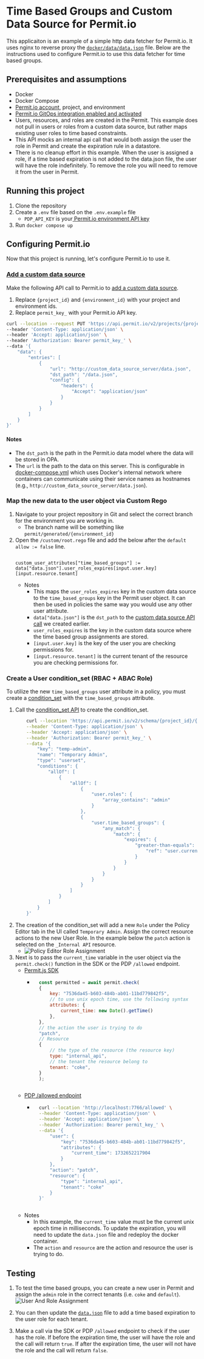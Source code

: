 # Time Based Groups and Custom Data Source for Permit.io

This applicaiton is an example of a simple http data fetcher for Permit.io. It uses nginx to reverse proxy the [`docker/data/data.json`](./docker/data/data.json) file. Below are the instructions used to configure Permit.io to use this data fetcher for time based groups.

## Prerequisites and assumptions

- Docker
- Docker Compose
- [Permit.io account](https://permit.io/), project, and environment
- [Permit.io GitOps integration enabled and activated](https://docs.permit.io/integrations/gitops/github)
- Users, resources, and roles are created in the Permit. This example does not pull in users or roles from a custom data source, but rather maps existing user roles to time based constraints. 
- This API mocks an internal api call that would both assign the user the role in Permit and create the expiration rule in a datastore. 
- There is no cleanup effort in this example. When the user is assigned a role, if a time based expiration is not added to the data.json file, the user will have the role indefinitely. To remove the role you will need to remove it from the user in Permit.


## Running this project

1. Clone the repository
1. Create a `.env` file based on the `.env.example` file
    - `PDP_API_KEY` is your[ Permit.io environment API key ](https://docs.permit.io/manage-your-account/projects-and-env#fetching-and-rotating-the-api-key)
1. Run `docker compose up`

## Configuring Permit.io
Now that this project is running, let's configure Permit.io to use it.

### [Add a custom data source](add-a-custom-data-source)
Make the following API call to Permit.io to [add a custom data source](https://docs.permit.io/how-to/manage-data/use-external-data-source).
1. Replace `{project_id}` and `{environment_id}` with your project and environment ids.
1. Replace `permit_key_` with your Permit.io API key.


```bash
curl --location --request PUT 'https://api.permit.io/v2/projects/{project_id}/{environment_id}/opal_scope' \
--header 'Content-Type: application/json' \
--header 'Accept: application/json' \
--header 'Authorization: Bearer permit_key_' \
--data '{
    "data": {
        "entries": [
            {
                "url": "http://custom_data_source_server/data.json",
                "dst_path": "/data.json",
                "config": {
                    "headers": {
                        "Accept": "application/json"
                    }
                }
            }
        ]
    }
}' 
```
#### Notes
- The `dst_path` is the path in the Permit.io data model where the data will be stored in OPA.
- The `url` is the path to the data on this server. This is configurable in [docker-compose.yml](./docker-compose.yml) which uses Docker's internal network where containers can communicate using their service names as hostnames (e.g., `http://custom_data_source_server/data.json`).

### Map the new data to the user object via Custom Rego
1. Navigate to your project repository in Git and select the correct branch for the environment you are working in.
    - The branch name will be something like `permit/generated/{environment_id}`
1. Open the `/custom/root.rego` file and add the below after the `default allow := false` line.
    ```

    custom_user_attributes["time_based_groups"] := data["data.json"].user_roles_expires[input.user.key][input.resource.tenant] 
    ```
    - Notes
        - This maps the `user_roles_expires` key in the custom data source to the `time_based_groups` key in the Permit user object. It can then be used in policies the same way you would use any other user attribute.
        - `data["data.json"]` is the `dst_path` to the [custom data source API call](#add-a-custom-data-source) we created earlier.
        - `user_roles_expires` is the key in the custom data source where the time based group assignments are stored.
        - `[input.user.key]` is the key of the user you are checking permissions for.
        - `[input.resource.tenant]` is the current tenant of the resource you are checking permissions for.

### Create a User condition_set (RBAC + ABAC Role)
To utilize the new `time_based_groups` user attribute in a policy, you must create a [condition_set](https://docs.permit.io/api/working-with-abac/condition-sets) with the `time_based_groups` attribute.

1. Call the [condition_set API](https://docs.permit.io/reference/condition-sets#create-a-condition-set) to create the condition_set.
    ```bash
        curl --location 'https://api.permit.io/v2/schema/{project_id}/{environment_id}/condition_sets' \
        --header 'Content-Type: application/json' \
        --header 'Accept: application/json' \
        --header 'Authorization: Bearer permit_key_' \
        --data '{
            "key": "temp-admin",
            "name": "Temporary Admin",
            "type": "userset",
            "conditions": {
                "allOf": [
                    {
                        "allOf": [
                            {
                                "user.roles": {
                                    "array_contains": "admin"
                                }
                            },
                            {
                                "user.time_based_groups": {
                                    "any_match": {
                                        "match": {
                                            "expires": {
                                                "greater-than-equals": {
                                                    "ref": "user.current_time"
                                                }
                                            }
                                        }
                                    }
                                }
                            }
                        ]
                    }
                ]
            }
        }'
    ```
1. The creation of the condition_set will add a new `Role` under the Policy Editor tab in the UI called `Temporary Admin`. Assign the correct resource actions to the new User Role. In the example below the `patch` action is selected on the `_Internal API` resource.
    - ![Policy Editor Role Assignment](./Permit_UI_Temp_Admin.png)
1. Next is to pass the `current_time` variable in the user object via the `permit.check()` function in the SDK or the PDP `/allowed` endpoint.
    - [Permit.js SDK](https://docs.permit.io/how-to/enforce-permissions/check/)
        - ```javascript
            const permitted = await permit.check(
            {
                key: "7536da45-b603-484b-ab01-11bd779842f5",
                // to use unix epoch time, use the following syntax
                attributes: {
                    current_time: new Date().getTime()
                },
            },
            // the action the user is trying to do
            "patch",
            // Resource
            {
                // the type of the resource (the resource key)
                type: "internal_api",
                // the tenant the resource belong to
                tenant: "coke",
            }
            );
        ```
    - [PDP /allowed endpoint](https://pdp-api.permit.io/redoc#tag/Authorization-API/operation/is_allowed_allowed_post)
        - ```bash
            curl --location 'http://localhost:7766/allowed' \
            --header 'Content-Type: application/json' \
            --header 'Accept: application/json' \
            --header 'Authorization: Bearer permit_key_' \
            --data '{
                "user": {
                    "key": "7536da45-b603-484b-ab01-11bd779842f5",
                    "attributes": {
                        "current_time": 1732652217904
                    }
                },
                "action": "patch",
                "resource": {
                    "type": "internal_api",
                    "tenant": "coke"
                }
            }'
        ```
    - Notes
        - In this example, the `current_time` value must be the current unix epoch time in milliseconds. To update the expiration, you will need to update the `data.json` file and redeploy the docker container.
        - The `action` and `resource` are the action and resource the user is trying to do.
## Testing
1. To test the time based groups, you can create a new user in Permit and assign the `admin` role in the correct tenants (i.e. `coke` and `default`). 
![User And Role Assignment](./UserAndRoles.png)

1. You can then update the [`data.json`](./docker/data/data.json) file to add a time based expiration to the user role for each tenant.

1. Make a call via the SDK or PDP `/allowed` endpoint to check if the user has the role. If before the expiration time, the user will have the role and the call will return `true`. If after the expiration time, the user will not have the role and the call will return `false`.
